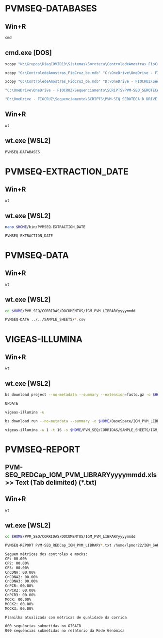 # PVMSEQ-DATABASES

## Win+R
```sh
cmd
```

## cmd.exe [DOS]
```sh
xcopy "N:\Grupos\DiagCOVID19\Sistemas\Soroteca\ControledeAmostras_FioCruz_be.mdb" "G:\" /y
```

```sh
xcopy "G:\ControledeAmostras_FioCruz_be.mdb" "C:\OneDrive\OneDrive - FIOCRUZ\Sequenciamento\BANCO_DE_DADOS\SOROTECA" /y
```

```sh
xcopy "G:\ControledeAmostras_FioCruz_be.mdb" "D:\OneDrive - FIOCRUZ\Sequenciamento\BANCO_DE_DADOS\SOROTECA" /y
```

```sh
"C:\OneDrive\OneDrive - FIOCRUZ\Sequenciamento\SCRIPTS\PVM-SEQ_SEROTECA_C_DRIVE.pgm7"
```

```sh
"D:\OneDrive - FIOCRUZ\Sequenciamento\SCRIPTS\PVM-SEQ_SEROTECA_D_DRIVE.pgm7"
```

## Win+R
```sh
wt
```

## wt.exe [WSL2]
```sh
PVMSEQ-DATABASES
```

# PVMSEQ-EXTRACTION_DATE

## Win+R
```sh
wt
```

## wt.exe [WSL2]
```sh
nano $HOME/bin/PVMSEQ-EXTRACTION_DATE
```

```sh
PVMSEQ-EXTRACTION_DATE
```

# PVMSEQ-DATA

## Win+R
```sh
wt
```

## wt.exe [WSL2]
```sh
cd $HOME/PVM_SEQ/CORRIDAS/DOCUMENTOS/IGM_PVM_LIBRARYyyyymmdd
```

```sh
PVMSEQ-DATA ../../SAMPLE_SHEETS/*.csv
```

# VIGEAS-ILLUMINA

## Win+R
```sh
wt
```

## wt.exe [WSL2]
```sh
bs download project --no-metadata --summary --extension=fastq.gz -o $HOME/BaseSpace/IGM_PVM_LIBRARYyyyymmdd -n IGM_PVM_LIBRARYyyyymmdd
```

```sh
UPDATE
```

```sh
vigeas-illumina -u
```

```sh
bs download run --no-metadata --summary -o $HOME/BaseSpace/IGM_PVM_LIBRARYyyyymmdd_SAV -n IGM_PVM_LIBRARYyyyymmdd
```

```sh
vigeas-illumina -w 1 -t 16 -s $HOME/PVM_SEQ/CORRIDAS/SAMPLE_SHEETS/IGM_PVM_LIBRARYyyyymmdd.csv -i $HOME/BaseSpace/IGM_PVM_LIBRARYyyyymmdd
```

# PVMSEQ-REPORT

## PVM-SEQ_REDCap_IGM_PVM_LIBRARYyyyymmdd.xls >> Text (Tab delimited) (*.txt)

## Win+R
```sh
wt
```

## wt.exe [WSL2]
```sh
cd $HOME/PVM_SEQ/CORRIDAS/DOCUMENTOS/IGM_PVM_LIBRARYyyyymmdd
```

```sh
PVMSEQ-REPORT PVM-SEQ_REDCap_IGM_PVM_LIBRARY*.txt /home/lpmor22/IGM_SARSCOV2/IGM_PVM_LIBRARY*_depth10X_ANALYSIS/IGM_PVM_LIBRARY*.consensus.*.fasta
```

```sh
Seguem métricas dos controles e mocks:
CP: 00.00%
CP2: 00.00%
CP3: 00.00%
CnCDNA: 00.00%
CnCDNA2: 00.00%
CnCDNA3: 00.00%
CnPCR: 00.00%
CnPCR2: 00.00%
CnPCR3: 00.00%
MOCK: 00.00%
MOCK2: 00.00%
MOCK3: 00.00%
```

```sh
Planilha atualizada com métricas de qualidade da corrida
```

```sh
000 sequências submetidas no GISAID
000 sequências submetidas no relatório da Rede Genômica
```
